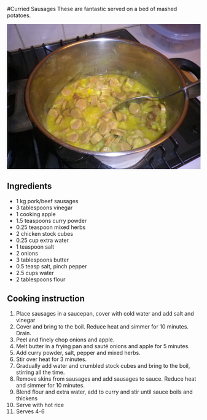 #Curried Sausages
These are fantastic served on a bed of mashed potatoes.   

![Curried Sausages](images/curried-sausages.jpg)

## Ingredients
- 1 kg pork/beef sausages
- 3 tablespoons vinegar
- 1 cooking apple
- 1.5 teaspoons curry powder
- 0.25 teaspoon mixed herbs
- 2 chicken stock cubes
- 0.25 cup extra water
- 1 teaspoon salt
- 2 onions
- 3 tablespoons butter
- 0.5 teasp salt, pinch pepper
- 2.5 cups water
- 2 tablespoons flour
 
## Cooking instruction
1. Place sausages in a saucepan, cover with cold water and add salt and vinegar
1. Cover and bring to the boil. Reduce heat and simmer for 10 minutes. Drain.
1. Peel and finely chop onions and apple.
1. Melt butter in a frying pan and sauté onions and apple for 5 minutes.
1. Add curry powder, salt, pepper and mixed herbs.
1. Stir over heat for 3 minutes.
1. Gradually add water and crumbled stock cubes and bring to the boil, stirring all the time.
1. Remove skins from sausages and add sausages to sauce. Reduce heat and simmer for 10 minutes.
1. Blend flour and extra water, add to curry and stir until sauce boils and thickens
1. Serve with hot rice
1. Serves 4-6 

